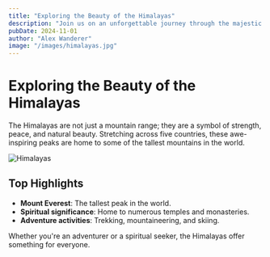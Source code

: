 ```yaml
---
title: "Exploring the Beauty of the Himalayas"
description: "Join us on an unforgettable journey through the majestic Himalayas."
pubDate: 2024-11-01
author: "Alex Wanderer"
image: "/images/himalayas.jpg"
---
```


# Exploring the Beauty of the Himalayas

The Himalayas are not just a mountain range; they are a symbol of strength, peace, and natural beauty. Stretching across five countries, these awe-inspiring peaks are home to some of the tallest mountains in the world.

![Himalayas](/images/himalayas.jpg)

## Top Highlights
- **Mount Everest**: The tallest peak in the world.
- **Spiritual significance**: Home to numerous temples and monasteries.
- **Adventure activities**: Trekking, mountaineering, and skiing.

Whether you're an adventurer or a spiritual seeker, the Himalayas offer something for everyone.
